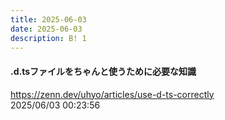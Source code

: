 ```yaml
---
title: 2025-06-03
date: 2025-06-03
description: B! 1
---
```


#### .d.tsファイルをちゃんと使うために必要な知識
https://zenn.dev/uhyo/articles/use-d-ts-correctly<br>
2025/06/03 00:23:56<br>


